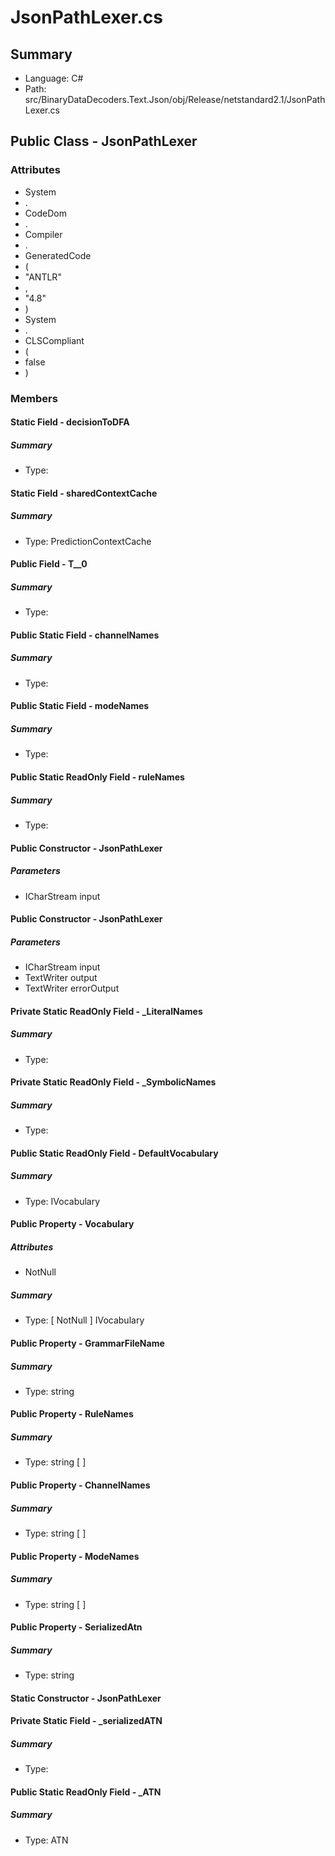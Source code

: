 ﻿# JsonPathLexer.cs

## Summary

* Language: C#
* Path: src/BinaryDataDecoders.Text.Json/obj/Release/netstandard2.1/JsonPathLexer.cs

## Public Class - JsonPathLexer

### Attributes

 - System
 - .
 - CodeDom
 - .
 - Compiler
 - .
 - GeneratedCode
 - (
 - "ANTLR"
 - ,
 - "4.8"
 - )
 - System
 - .
 - CLSCompliant
 - (
 - false
 - )

### Members

#### Static Field - decisionToDFA

##### Summary

 * Type: 

#### Static Field - sharedContextCache

##### Summary

 * Type: PredictionContextCache 

#### Public Field - T__0

##### Summary

 * Type: 

#### Public Static Field - channelNames

##### Summary

 * Type: 

#### Public Static Field - modeNames

##### Summary

 * Type: 

#### Public Static ReadOnly Field - ruleNames

##### Summary

 * Type: 

#### Public Constructor - JsonPathLexer

#####  Parameters

 - ICharStream input 

#### Public Constructor - JsonPathLexer

#####  Parameters

 - ICharStream input 
 - TextWriter output 
 - TextWriter errorOutput 

#### Private Static ReadOnly Field - _LiteralNames

##### Summary

 * Type: 

#### Private Static ReadOnly Field - _SymbolicNames

##### Summary

 * Type: 

#### Public Static ReadOnly Field - DefaultVocabulary

##### Summary

 * Type: IVocabulary 

#### Public Property - Vocabulary

##### Attributes

 - NotNull

##### Summary

 * Type: [ NotNull ] IVocabulary 

#### Public Property - GrammarFileName

##### Summary

 * Type: string 

#### Public Property - RuleNames

##### Summary

 * Type: string [  ] 

#### Public Property - ChannelNames

##### Summary

 * Type: string [  ] 

#### Public Property - ModeNames

##### Summary

 * Type: string [  ] 

#### Public Property - SerializedAtn

##### Summary

 * Type: string 

#### Static Constructor - JsonPathLexer


#### Private Static Field - _serializedATN

##### Summary

 * Type: 

#### Public Static ReadOnly Field - _ATN

##### Summary

 * Type: ATN 

